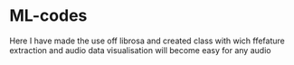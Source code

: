 # ML-codes
Here I have made the use off librosa and created class with wich ffefature extraction and audio data visualisation will become easy for any audio
